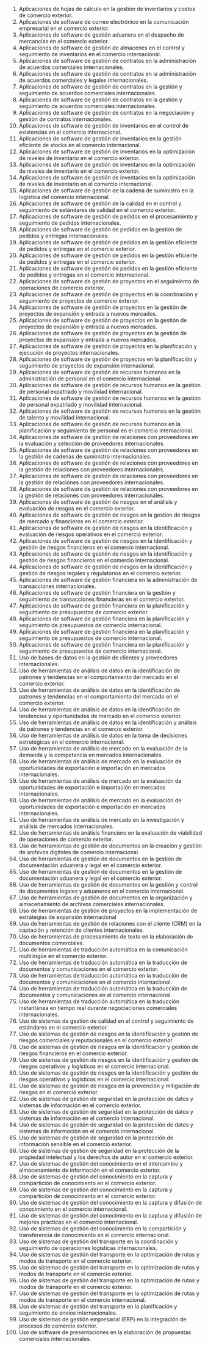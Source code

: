 01. Aplicaciones de hojas de cálculo en la gestión de inventarios y costos de comercio exterior.
02. Aplicaciones de software de correo electrónico en la comunicación empresarial en el comercio exterior.
03. Aplicaciones de software de gestión aduanera en el despacho de mercancías en el comercio exterior.
04. Aplicaciones de software de gestión de almacenes en el control y seguimiento de inventarios en el comercio internacional.
05. Aplicaciones de software de gestión de contratos en la administración de acuerdos comerciales internacionales.
06. Aplicaciones de software de gestión de contratos en la administración de acuerdos comerciales y legales internacionales.
07. Aplicaciones de software de gestión de contratos en la gestión y seguimiento de acuerdos comerciales internacionales.
08. Aplicaciones de software de gestión de contratos en la gestión y seguimiento de acuerdos comerciales internacionales.
09. Aplicaciones de software de gestión de contratos en la negociación y gestión de contratos internacionales.
10. Aplicaciones de software de gestión de inventarios en el control de existencias en el comercio internacional.
11. Aplicaciones de software de gestión de inventarios en la gestión eficiente de stocks en el comercio internacional.
12. Aplicaciones de software de gestión de inventarios en la optimización de niveles de inventario en el comercio exterior.
13. Aplicaciones de software de gestión de inventarios en la optimización de niveles de inventario en el comercio exterior.
14. Aplicaciones de software de gestión de inventarios en la optimización de niveles de inventario en el comercio internacional.
15. Aplicaciones de software de gestión de la cadena de suministro en la logística del comercio internacional.
16. Aplicaciones de software de gestión de la calidad en el control y seguimiento de estándares de calidad en el comercio exterior.
17. Aplicaciones de software de gestión de pedidos en el procesamiento y seguimiento de pedidos internacionales.
18. Aplicaciones de software de gestión de pedidos en la gestión de pedidos y entregas internacionales.
19. Aplicaciones de software de gestión de pedidos en la gestión eficiente de pedidos y entregas en el comercio exterior.
20. Aplicaciones de software de gestión de pedidos en la gestión eficiente de pedidos y entregas en el comercio exterior.
21. Aplicaciones de software de gestión de pedidos en la gestión eficiente de pedidos y entregas en el comercio internacional.
22. Aplicaciones de software de gestión de proyectos en el seguimiento de operaciones de comercio exterior.
23. Aplicaciones de software de gestión de proyectos en la coordinación y seguimiento de proyectos de comercio exterior.
24. Aplicaciones de software de gestión de proyectos en la gestión de proyectos de expansión y entrada a nuevos mercados.
25. Aplicaciones de software de gestión de proyectos en la gestión de proyectos de expansión y entrada a nuevos mercados.
26. Aplicaciones de software de gestión de proyectos en la gestión de proyectos de expansión y entrada a nuevos mercados.
27. Aplicaciones de software de gestión de proyectos en la planificación y ejecución de proyectos internacionales.
28. Aplicaciones de software de gestión de proyectos en la planificación y seguimiento de proyectos de expansión internacional.
29. Aplicaciones de software de gestión de recursos humanos en la administración de personal en el comercio internacional.
30. Aplicaciones de software de gestión de recursos humanos en la gestión de personal expatriado y movilidad internacional.
31. Aplicaciones de software de gestión de recursos humanos en la gestión de personal expatriado y movilidad internacional.
32. Aplicaciones de software de gestión de recursos humanos en la gestión de talento y movilidad internacional.
33. Aplicaciones de software de gestión de recursos humanos en la planificación y seguimiento de personal en el comercio internacional.
34. Aplicaciones de software de gestión de relaciones con proveedores en la evaluación y selección de proveedores internacionales.
35. Aplicaciones de software de gestión de relaciones con proveedores en la gestión de cadenas de suministro internacionales.
36. Aplicaciones de software de gestión de relaciones con proveedores en la gestión de relaciones con proveedores internacionales.
37. Aplicaciones de software de gestión de relaciones con proveedores en la gestión de relaciones con proveedores internacionales.
38. Aplicaciones de software de gestión de relaciones con proveedores en la gestión de relaciones con proveedores internacionales.
39. Aplicaciones de software de gestión de riesgos en el análisis y evaluación de riesgos en el comercio exterior.
40. Aplicaciones de software de gestión de riesgos en la gestión de riesgos de mercado y financieros en el comercio exterior.
41. Aplicaciones de software de gestión de riesgos en la identificación y evaluación de riesgos operativos en el comercio exterior.
42. Aplicaciones de software de gestión de riesgos en la identificación y gestión de riesgos financieros en el comercio internacional.
43. Aplicaciones de software de gestión de riesgos en la identificación y gestión de riesgos financieros en el comercio internacional.
44. Aplicaciones de software de gestión de riesgos en la identificación y gestión de riesgos legales y regulatorios en el comercio exterior.
45. Aplicaciones de software de gestión financiera en la administración de transacciones internacionales.
46. Aplicaciones de software de gestión financiera en la gestión y seguimiento de transacciones financieras en el comercio exterior.
47. Aplicaciones de software de gestión financiera en la planificación y seguimiento de presupuestos de comercio exterior.
48. Aplicaciones de software de gestión financiera en la planificación y seguimiento de presupuestos de comercio internacional.
49. Aplicaciones de software de gestión financiera en la planificación y seguimiento de presupuestos de comercio internacional.
50. Aplicaciones de software de gestión financiera en la planificación y seguimiento de presupuestos de comercio internacional.
51. Uso de bases de datos en la gestión de clientes y proveedores internacionales.
52. Uso de herramientas de análisis de datos en la identificación de patrones y tendencias en el comportamiento del mercado en el comercio exterior.
53. Uso de herramientas de análisis de datos en la identificación de patrones y tendencias en el comportamiento del mercado en el comercio exterior.
54. Uso de herramientas de análisis de datos en la identificación de tendencias y oportunidades de mercado en el comercio exterior.
55. Uso de herramientas de análisis de datos en la identificación y análisis de patrones y tendencias en el comercio exterior.
56. Uso de herramientas de análisis de datos en la toma de decisiones estratégicas en el comercio internacional.
57. Uso de herramientas de análisis de mercado en la evaluación de la demanda y la competencia en mercados internacionales.
58. Uso de herramientas de análisis de mercado en la evaluación de oportunidades de exportación e importación en mercados internacionales.
59. Uso de herramientas de análisis de mercado en la evaluación de oportunidades de exportación e importación en mercados internacionales.
60. Uso de herramientas de análisis de mercado en la evaluación de oportunidades de exportación e importación en mercados internacionales.
61. Uso de herramientas de análisis de mercado en la investigación y análisis de mercados internacionales.
62. Uso de herramientas de análisis financiero en la evaluación de viabilidad de operaciones de comercio exterior.
63. Uso de herramientas de gestión de documentos en la creación y gestión de archivos digitales de comercio internacional.
64. Uso de herramientas de gestión de documentos en la gestión de documentación aduanera y legal en el comercio exterior.
65. Uso de herramientas de gestión de documentos en la gestión de documentación aduanera y legal en el comercio exterior.
66. Uso de herramientas de gestión de documentos en la gestión y control de documentos legales y aduaneros en el comercio internacional.
67. Uso de herramientas de gestión de documentos en la organización y almacenamiento de archivos comerciales internacionales.
68. Uso de herramientas de gestión de proyectos en la implementación de estrategias de expansión internacional
69. Uso de herramientas de gestión de relaciones con el cliente (CRM) en la captación y retención de clientes internacionales.
70. Uso de herramientas de procesamiento de texto en la elaboración de documentos comerciales.
71. Uso de herramientas de traducción automática en la comunicación multilingüe en el comercio exterior.
72. Uso de herramientas de traducción automática en la traducción de documentos y comunicaciones en el comercio exterior.
73. Uso de herramientas de traducción automática en la traducción de documentos y comunicaciones en el comercio internacional.
74. Uso de herramientas de traducción automática en la traducción de documentos y comunicaciones en el comercio internacional.
75. Uso de herramientas de traducción automática en la traducción instantánea en tiempo real durante negociaciones comerciales internacionales.
76. Uso de sistemas de gestión de calidad en el control y seguimiento de estándares en el comercio exterior.
77. Uso de sistemas de gestión de riesgos en la identificación y gestión de riesgos comerciales y reputacionales en el comercio exterior.
78. Uso de sistemas de gestión de riesgos en la identificación y gestión de riesgos financieros en el comercio exterior.
79. Uso de sistemas de gestión de riesgos en la identificación y gestión de riesgos operativos y logísticos en el comercio internacional.
80. Uso de sistemas de gestión de riesgos en la identificación y gestión de riesgos operativos y logísticos en el comercio internacional.
81. Uso de sistemas de gestión de riesgos en la prevención y mitigación de riesgos en el comercio exterior.
82. Uso de sistemas de gestión de seguridad en la protección de datos y sistemas de información en el comercio exterior.
83. Uso de sistemas de gestión de seguridad en la protección de datos y sistemas de información en el comercio internacional.
84. Uso de sistemas de gestión de seguridad en la protección de datos y sistemas de información en el comercio internacional.
85. Uso de sistemas de gestión de seguridad en la protección de información sensible en el comercio exterior.
86. Uso de sistemas de gestión de seguridad en la protección de la propiedad intelectual y los derechos de autor en el comercio exterior.
87. Uso de sistemas de gestión del conocimiento en el intercambio y almacenamiento de información en el comercio exterior.
88. Uso de sistemas de gestión del conocimiento en la captura y compartición de conocimiento en el comercio exterior.
89. Uso de sistemas de gestión del conocimiento en la captura y compartición de conocimiento en el comercio exterior.
90. Uso de sistemas de gestión del conocimiento en la captura y difusión de conocimiento en el comercio internacional.
91. Uso de sistemas de gestión del conocimiento en la captura y difusión de mejores prácticas en el comercio internacional.
92. Uso de sistemas de gestión del conocimiento en la compartición y transferencia de conocimiento en el comercio internacional.
93. Uso de sistemas de gestión del transporte en la coordinación y seguimiento de operaciones logísticas internacionales.
94. Uso de sistemas de gestión del transporte en la optimización de rutas y modos de transporte en el comercio exterior.
95. Uso de sistemas de gestión del transporte en la optimización de rutas y modos de transporte en el comercio exterior.
96. Uso de sistemas de gestión del transporte en la optimización de rutas y modos de transporte en el comercio exterior.
97. Uso de sistemas de gestión del transporte en la optimización de rutas y modos de transporte en el comercio internacional.
98. Uso de sistemas de gestión del transporte en la planificación y seguimiento de envíos internacionales.
99. Uso de sistemas de gestión empresarial (ERP) en la integración de procesos de comercio exterior.
100. Uso de software de presentaciones en la elaboración de propuestas comerciales internacionales.

